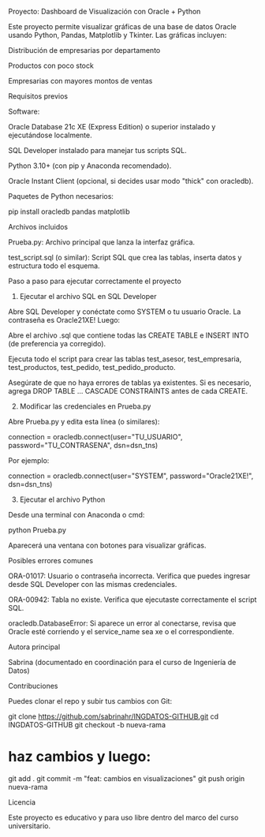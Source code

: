 Proyecto: Dashboard de Visualización con Oracle + Python

Este proyecto permite visualizar gráficas de una base de datos Oracle usando Python, Pandas, Matplotlib y Tkinter. Las gráficas incluyen:

Distribución de empresarias por departamento

Productos con poco stock

Empresarias con mayores montos de ventas

Requisitos previos

Software:

Oracle Database 21c XE (Express Edition) o superior instalado y ejecutándose localmente.

SQL Developer instalado para manejar tus scripts SQL.

Python 3.10+ (con pip y Anaconda recomendado).

Oracle Instant Client (opcional, si decides usar modo "thick" con oracledb).

Paquetes de Python necesarios:

pip install oracledb pandas matplotlib

Archivos incluidos

Prueba.py: Archivo principal que lanza la interfaz gráfica.

test_script.sql (o similar): Script SQL que crea las tablas, inserta datos y estructura todo el esquema.

Paso a paso para ejecutar correctamente el proyecto

1. Ejecutar el archivo SQL en SQL Developer

Abre SQL Developer y conéctate como SYSTEM o tu usuario Oracle. La contraseña es Oracle21XE! 
Luego:

Abre el archivo .sql que contiene todas las CREATE TABLE e INSERT INTO (de preferencia ya corregido).

Ejecuta todo el script para crear las tablas test_asesor, test_empresaria, test_productos, test_pedido, test_pedido_producto.

Asegúrate de que no haya errores de tablas ya existentes. Si es necesario, agrega DROP TABLE ... CASCADE CONSTRAINTS antes de cada CREATE.

2. Modificar las credenciales en Prueba.py

Abre Prueba.py y edita esta línea (o similares):

connection = oracledb.connect(user="TU_USUARIO", password="TU_CONTRASENA", dsn=dsn_tns)

Por ejemplo:

connection = oracledb.connect(user="SYSTEM", password="Oracle21XE!", dsn=dsn_tns)

3. Ejecutar el archivo Python

Desde una terminal con Anaconda o cmd:

python Prueba.py

Aparecerá una ventana con botones para visualizar gráficas.

Posibles errores comunes

ORA-01017: Usuario o contraseña incorrecta. Verifica que puedes ingresar desde SQL Developer con las mismas credenciales.

ORA-00942: Tabla no existe. Verifica que ejecutaste correctamente el script SQL.

oracledb.DatabaseError: Si aparece un error al conectarse, revisa que Oracle esté corriendo y el service_name sea xe o el correspondiente.

Autora principal

Sabrina (documentado en coordinación para el curso de Ingeniería de Datos)

Contribuciones

Puedes clonar el repo y subir tus cambios con Git:

git clone https://github.com/sabrinahr/INGDATOS-GITHUB.git
cd INGDATOS-GITHUB
git checkout -b nueva-rama
# haz cambios y luego:
git add .
git commit -m "feat: cambios en visualizaciones"
git push origin nueva-rama

Licencia

Este proyecto es educativo y para uso libre dentro del marco del curso universitario.

